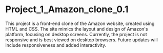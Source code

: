 # Project_1_Amazon_clone_0.1
This project is a front-end clone of the Amazon website, created using HTML and CSS. The site mimics the layout and design of Amazon's platform, focusing on desktop screens. Currently, the project is not responsive and is best viewed on desktop browsers. Future updates will include responsiveness and added interactivity.
